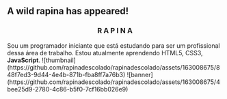 ## A wild rapina has appeared!
<h3 align="center">R A P I N A</h3>
Sou um programador iniciante que está estudando para ser um profissional dessa área de trabalho. Estou atualmente aprendendo HTML5, CSS3, <strong>JavaScript</strong>.
![thumbnail](https://github.com/rapinadescolado/rapinadescolado/assets/163008675/848f7ed3-9d44-4e4b-871b-fba8ff7a76b3)
![banner](https://github.com/rapinadescolado/rapinadescolado/assets/163008675/4bee25d9-2780-4c86-b5f0-7cf16bb026e9)
